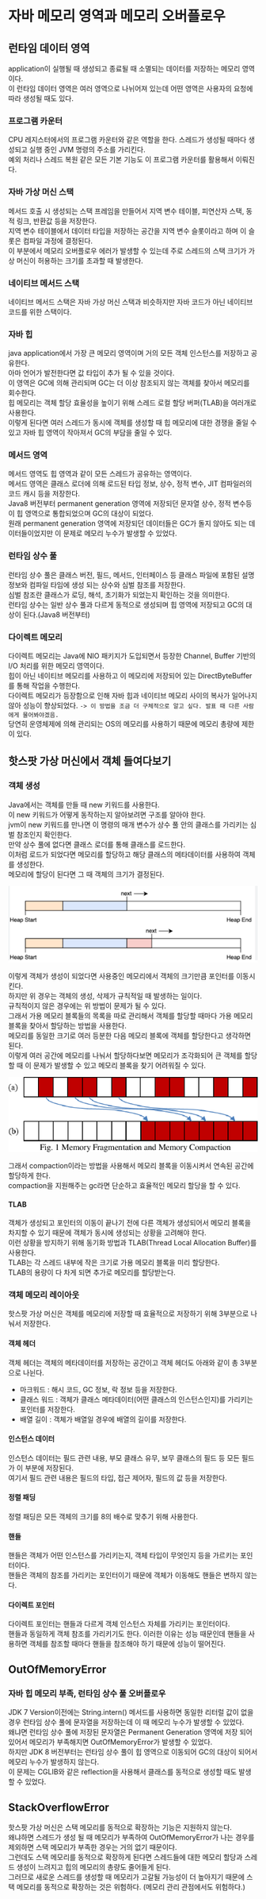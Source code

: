 # 자바 메모리 영역과 메모리 오버플로우

## 런타임 데이터 영역

application이 실행될 때 생성되고 종료될 때 소멸되는 데이터를 저장하는 메모리 영역이다.  
이 런타임 데이터 영역은 여러 영역으로 나뉘어져 있는데 어떤 영역은 사용자의 요청에 따라 생성될 때도 있다.

### 프로그램 카운터

CPU 레지스터에서의 프로그램 카운터와 같은 역할을 한다.
스레드가 생성될 때마다 생성되고 실행 중인 JVM 명령의 주소를 가리킨다.  
예외 처리나 스레드 복원 같은 모든 기본 기능도 이 프로그램 카운터를 활용해서 이뤄진다.

### 자바 가상 머신 스택

메서드 호출 시 생성되는 스택 프레임을 만들어서 지역 변수 테이블, 피연산자 스택, 동적 링크, 반환값 등을 저장한다.  
지역 변수 테이블에서 데이터 타입을 저장하는 공간을 지역 변수 슬롯이라고 하며 이 슬롯은 컴파일 과정에 결정된다.  
이 부분에서 메모리 오버플로우 에러가 발생할 수 있는데 주로 스레드의 스택 크기가 가상 머신이 허용하는 크기를 초과할 때 발생한다.

### 네이티브 메서드 스택

네이티브 메서드 스택은 자바 가상 머신 스택과 비슷하지만 자바 코드가 아닌 네이티브 코드를 위한 스택이다.

### 자바 힙

java application에서 가장 큰 메모리 영역이며 거의 모든 객체 인스턴스를 저장하고 공유한다.  
아마 언어가 발전한다면 값 타입이 추가 될 수 있을 것이다.   
이 영역은 GC에 의해 관리되며 GC는 더 이상 참조되지 않는 객체를 찾아서 메모리를 회수한다.  
힙 메모리는 객체 할당 효율성을 높이기 위해 스레드 로컬 할당 버퍼(TLAB)을 여러개로 사용한다.  
이렇게 된다면 여러 스레드가 동시에 객체를 생성할 때 힙 메모리에 대한 경쟁을 줄일 수 있고 자바 힙 영역이 작아져서 GC의 부담을 줄일 수 있다.

### 메서드 영역

메서드 영역도 힙 영역과 같이 모든 스레드가 공유하는 영역이다.  
메서드 영역은 클래스 로더에 의해 로드된 타입 정보, 상수, 정적 변수, JIT 컴파일러의 코드 캐시 등을 저장한다.  
Java8 버전부터 permanent generation 영역에 저장되던 문자열 상수, 정적 변수등이 힙 영역으로 통합되었으며 GC의 대상이 되었다.   
원래 permanent generation 영역에 저장되던 데이터들은 GC가 돌지 않아도 되는 데이터들이었지만 이 문제로 메모리 누수가 발생할 수 있었다.

### 런타임 상수 풀

런타임 상수 풀은 클래스 버전, 필드, 메서드, 인터페이스 등 클래스 파일에 포함된 설명 정보와 컴파일 타임에 생성 되는 상수와 심벌 참조를 저장한다.  
심벌 참조란 클래스가 로딩, 해석, 초기화가 되었는지 확인하는 것을 의미한다.  
런타임 상수는 일반 상수 풀과 다르게 동적으로 생성되며 힙 영역에 저장되고 GC의 대상이 된다.(Java8 버전부터)

### 다이렉트 메모리

다이렉트 메모리는 Java에 NIO 패키지가 도입되면서 등장한 Channel, Buffer 기반의 I/O 처리를 위한 메모리 영역이다.  
힙이 아닌 네이티브 메모리를 사용하고 이 메모리에 저장되어 있는 DirectByteBuffer를 통해 작업을 수행한다.  
다이렉트 메모리가 등장함으로 인해 자바 힙과 네이티브 메모리 사이의 복사가 일어나지 않아 성능이 향상되었다.  `-> 이 방법을 조금 더 구체적으로 알고 싶다. 발표 때 다른 사람에게 물어봐야겠음.`  
당연히 운영체제에 의해 관리되는 OS의 메모리를 사용하기 때문에 메모리 총량에 제한이 있다.

## 핫스팟 가상 머신에서 객체 들여다보기

### 객체 생성

Java에서는 객체를 만들 때 new 키워드를 사용한다.  
이 new 키워드가 어떻게 동작하는지 알아보려면 구조를 알아야 한다.  
jvm이 new 키워드를 만나면 이 명령의 매개 변수가 상수 풀 안의 클래스를 가리키는 심벌 참조인지 확인한다.  
만약 상수 풀에 없다면 클래스 로더를 통해 클래스를 로드한다.  
이처럼 로드가 되었다면 메모리를 할당하고 해당 클래스의 메타데이터를 사용하여 객체를 생성한다.  
메모리에 할당이 된다면 그 때 객체의 크기가 결정된다.

![img.png](img.png)

이렇게 객체가 생성이 되었다면 사용중인 메모리에서 객체의 크기만큼 포인터를 이동시킨다.  
하지만 위 경우는 객체의 생성, 삭제가 규칙적일 때 발생하는 일이다.  
규칙적이지 않은 경우에는 위 방법이 문제가 될 수 있다.  
그래서 가용 메모리 블록들의 목록을 따로 관리해서 객체를 할당할 때마다 가용 메모리 블록을 찾아서 할당하는 방법을 사용한다.  
메모리를 동일한 크기로 여러 등분한 다음 메모리 블록에 객체를 할당한다고 생각하면 된다.  
이렇게 여러 공간에 메모리를 나눠서 할당하다보면 메모리가 조각화되어 큰 객체를 할당할 때 이 문제가 발생할 수 있고 메모리 블록을 찾기 어려워질 수 있다.

![img_1.png](img_1.png)

그래서 compaction이라는 방법을 사용해서 메모리 블록을 이동시켜서 연속된 공간에 할당하게 한다.  
compaction을 지원해주는 gc라면 단순하고 효율적인 메모리 할당을 할 수 있다.

#### TLAB

객체가 생성되고 포인터의 이동이 끝나기 전에 다른 객체가 생성되어서 메모리 블록을 차지할 수 있기 때문에 객체가 동시에 생성되는 상황을 고려해야 한다.  
이런 상황을 방지하기 위해 동기화 방법과 TLAB(Thread Local Allocation Buffer)를 사용한다.  
TLAB는 각 스레드 내부에 작은 크기로 가용 메모리 블록을 미리 할당한다.  
TLAB의 용량이 다 차게 되면 추가로 메모리를 할당받는다.  

### 객체 메모리 레이아웃
핫스팟 가상 머신은 객체를 메모리에 저장할 때 효율적으로 저장하기 위해 3부분으로 나눠서 저장한다.  

#### 객체 헤더
객체 헤더는 객체의 메타데이터를 저장하는 공간이고 객체 헤더도 아래와 같이 총 3부분으로 나뉜다.

 - 마크워드 : 해시 코드, GC 정보, 락 정보 등을 저장한다.  
 - 클래스 워드 : 객체가 클래스 메타데이터(어떤 클래스의 인스턴스인지)를 가리키는 포인터를 저장한다.  
 - 배열 길이 : 객체가 배열일 경우에 배열의 길이를 저장한다.

#### 인스턴스 데이터
인스턴스 데이터는 필드 관련 내용, 부모 클래스 유무, 보무 클래스의 필드 등 모든 필드가 이 부분에 저장된다.  
여기서 필드 관련 내용은 필드의 타입, 접근 제어자, 필드의 값 등을 저장한다.  

#### 정렬 패딩
정렬 패딩은 모든 객체의 크기를 8의 배수로 맞추기 위해 사용한다.  

#### 핸들
핸들은 객체가 어떤 인스턴스를 가리키는지, 객체 타입이 무엇인지 등을 가르키는 포인터이다.  
핸들은 객체의 참조를 가리키는 포인터이기 때문에 객체가 이동해도 핸들은 변하지 않는다.  

#### 다이렉트 포인터
다이렉트 포인터는 핸들과 다르게 객체 인스턴스 자체를 가리키는 포인터이다.  
핸들과 동일하게 객체 참조를 가리키기도 한다.
이러한 이유는 성능 때문인데 핸들을 사용하면 객체를 참조할 때마다 핸들을 참조해야 하기 때문에 성능이 떨어진다.  

## OutOfMemoryError

### 자바 힙 메모리 부족, 런타임 상수 풀 오버플로우
JDK 7 Version이전에는 String.intern() 메서드를 사용하면 동일한 리터럴 값이 없을 경우 런타임 상수 풀에 문자열을 저장하는데 이 때 메모리 누수가 발생할 수 있었다.  
왜냐면 런타임 상수 풀에 저장된 문자열은 Permanent Generation 영역에 저장 되어 있어서 메모리가 부족해지면 OutOfMemoryError가 발생할 수 있었다.  
하지만 JDK 8 버전부터는 런타임 상수 풀이 힙 영역으로 이동되어 GC의 대상이 되어서 메모리 누수가 발생하지 않는다.  
이 문제는 CGLIB와 같은 reflection을 사용해서 클래스를 동적으로 생성할 때도 발생할 수 있었다.  

## StackOverflowError
핫스팟 가상 머신은 스택 메모리를 동적으로 확장하는 기능은 지원하지 않는다.  
왜냐하면 스레드가 생성 될 때 메모리가 부족하여 OutOfMemoryError가 나는 경우를 제외하면 스택 메모리가 부족한 경우는 거의 없기 때문이다.  
그런데도 스택 메모리를 동적으로 확장하게 된다면 스레드들에 대한 메모리 할당과 스레드 생성이 느려지고 힙의 메모리의 총량도 줄어들게 된다.  
그러므로 새로운 스레드를 생성할 때 메모리가 고갈될 가능성이 더 높아지기 때문에 스택 메모리를 동적으로 확장하는 것은 위험하다.  (메모리 관리 관점에서도 위험하다.)